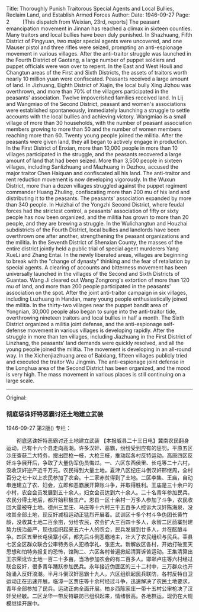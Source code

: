 Title: Thoroughly Punish Traitorous Special Agents and Local Bullies, Reclaim Land, and Establish Armed Forces
Author:
Date: 1946-09-27
Page: 2
　　
[This dispatch from Weixian, 23rd, reports] The peasant emancipation movement in Jinnan has reached a climax in sixteen counties. Many traitors and local bullies have been duly punished. In Shazhuang, Fifth District of Pingyuan, two major special agents were uncovered, and one Mauser pistol and three rifles were seized, prompting an anti-espionage movement in various villages. After the anti-traitor struggle was launched in the Fourth District of Gaotang, a large number of puppet soldiers and puppet officials were won over to repent. In the East and West Houli and Changtun areas of the First and Sixth Districts, the assets of traitors worth nearly 10 million yuan were confiscated. Peasants received a large amount of land. In Jizhuang, Eighth District of Xiajin, the local bully Xing Jizhou was overthrown, and more than 70% of the villagers participated in the peasants' association. Twelve impoverished families received land. In Lij and Wangmiao of the Second District, peasant and women's associations were established spontaneously, immediately launching a struggle to settle accounts with the local bullies and achieving victory. Wangmiao is a small village of more than 30 households, with the number of peasant association members growing to more than 50 and the number of women members reaching more than 60. Twenty young people joined the militia. After the peasants were given land, they all began to actively engage in production. In the First District of Enxian, more than 10,000 people in more than 10 villages participated in the struggle, and the peasants recovered a large amount of land that had been seized. More than 3,500 people in sixteen villages, including Sanlizhuang and Mazhuang in Dezhou, accused the major traitor Chen Haiquan and confiscated all his land. The anti-traitor and rent reduction movement is now developing vigorously. In the Wuxun District, more than a dozen villages struggled against the puppet regiment commander Huang Zhuling, confiscating more than 200 mu of his land and distributing it to the peasants. The peasants' association expanded by more than 340 people. In Huizhai of the Yongzhi Second District, where feudal forces had the strictest control, a peasants' association of fifty or sixty people has now been organized, and the militia has grown to more than 20 people, and they are brewing a struggle. In the Wulichangtun and Houzhai subdistricts of the Fourth District, local bullies and landlords have been overthrown one after another, strengthening the peasant organizations and the militia. In the Seventh District of Shenxian County, the masses of the entire district jointly held a public trial of special agent murderers Yang XueLi and Zhang Entai. In the newly liberated areas, villages are beginning to break with the "change of dynasty" thinking and the fear of retaliation by special agents. A clearing of accounts and bitterness movement has been universally launched in the villages of the Second and Sixth Districts of Guantao. Wang Ji cleared out Wang Zongrong's extortion of more than 120 mu of land, and more than 200 people participated in the peasants' association on the spot. After the joint anti-traitor campaign in six villages, including Luzhuang in Handan, many young people enthusiastically joined the militia. In the thirty-two villages near the puppet bandit area of Yongnian, 30,000 people also began to surge into the anti-traitor tide, overthrowing nineteen traitors and local bullies in half a month. The Sixth District organized a militia joint defense, and the anti-espionage self-defense movement in various villages is developing rapidly. After the struggle in more than ten villages, including Jiazhuang in the First District of Linzhang, the peasants' land demands were quickly resolved, and all the young people joined the militia. The movement is developing in an all-round way. In the Xichenjiazhuang area of Baixiang, fifteen villages publicly tried and executed the traitor Wu Jingmin. The anti-espionage joint defense in the Longhua area of the Second District has been organized, and the mood is very high. The mass movement in various places is still continuing on a large scale.



<hr /> 

Original: 


### 彻底惩诛奸特恶霸讨还土地建立武装

1946-09-27
第2版()
专栏：

　　彻底惩诛奸特恶霸讨还土地建立武装
    【本报威县二十三日电】冀南农民翻身运动，已有十六个县走向高潮。许多汉奸、恶霸，纷纷受到应有的惩罚。平原五区沙庄查获二大特务，搜出匣枪一枝，大枪三枝，推动起各村反特运动。高唐四区反奸斗争展开后，争取了大量伪军伪员悔过。一、六区东西侯里、长屯等二十六村，没收汉奸逆产近千万元。农民得到大量土地。夏津八区纪庄斗倒汉奸邢继周，全村百分之七十以上农民参加了农会。十二家赤贫得到了土地。二区李集、王庙，自动串连建立了农、妇会，立即和恶霸展开算账斗争，并取得胜利。王庙是三十余户的小村，农会会员发展到五十余人，妇女会员达到六十余人。二十名青年参加民兵。农民分得土地后，都开始积极生产。恩县一区十余村一万多人参加了斗争，农民收回大量被夺土地。德州三里庄、马庄等十六村三千五百多人控诉大汉奸陈海泉，没收其全部土地，现反奸减租运动正猛烈开展着。武训区十多个村斗争伪团长黄竹龄，没收其土地二百余亩，分给农民，农会扩大三百四十多人，永智二区茴寨封建势力统治最严，现也组织起来五六十人的农会，民兵发展到廿多人，并在酝酿斗争。四区五里长屯侯寨小区，都先后斗倒恶霸地主，壮大了农民组织与民兵。莘县七区全区群众联合公审特务杀人犯杨学礼、张恩太。新解放区各村，开始打破变天思想和怕特务报复的恐怖，馆陶二、六区各村普遍掀起清算诉苦运动。王集清算出王宗荣讹诈土地一百二十多亩，当场参加农会的有二百多人。邯郸卢庄等六村经过联合反奸，很多青年踊跃参加民兵。永年接近伪匪区的三十二村中，三万群众也开始涌入反奸浪潮。半月斗倒汉奸恶霸十九人。六区组织起民兵联防，各村反特自卫运动正在迅速开展。临漳一区贾庄等十余村经过斗争，迅速解决了农民土地要求，青年全部参加了民兵。运动正向全面开展。柏乡西陈家庄一带十五村公审枪决了汉奸吴经敏。二区龙华一带反特联防已组织起来，情绪很高。各地群运，现仍在大规模继续开展中。
